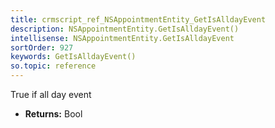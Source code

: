 ```yaml
---
title: crmscript_ref_NSAppointmentEntity_GetIsAlldayEvent
description: NSAppointmentEntity.GetIsAlldayEvent()
intellisense: NSAppointmentEntity.GetIsAlldayEvent
sortOrder: 927
keywords: GetIsAlldayEvent()
so.topic: reference
---
```



True if all day event



* **Returns:** Bool


